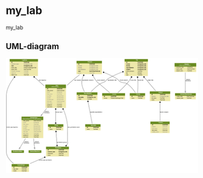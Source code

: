 # my_lab
my_lab

## UML-diagram ##
![UML](https://github.com/vilnitskiy/Writeoff/blob/master/WriteOff/myapp_models.png)
